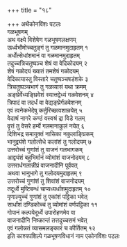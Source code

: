 +++
title = "१८"

+++
अथैकोनविंशः पटलः  
गळभूषणम्  
अथ वक्ष्ये विशेषेण गळभूषणलक्षणम्  
ऊर्ध्वभौमोच्चतुङ्गं तु गळमानमुदाहृतम् १  
अर्धोत्सेधांशमानं वा गळमानमुदाहृतम्  
तदुच्चत्रिचतुष्पञ्च शेषं वा वेदिकोदयम् २  
शेषं गळोदयं ख्यातं तमशेषं गळोदयम्  
वेदिकायास्तु विस्तारे चतुष्पञ्चषडंशके ३  
त्रिचतुष्पञ्चभागं तु गळव्यासं यथा क्रमम्  
अङ्घ्रेर्वेध्यङ्घ्रिवेशं स्यात्तद्वेध्यं गळवेशनम् ४  
त्रिपादं वा तदर्धं वा वेद्यङ्घ्रेर्गळवेशनम्  
एवं त्वनेकभेदेषु कर्तुरिच्छावशान्नयेत् ५  
वेदाश्रं नागरे कण्ठं वस्वश्रं द्रा विडे गलम्  
वृत्तं तु वेसरे हर्म्ये गलमानाकुलं नयेत् ६  
दिशिभद्र समायुक्तं नासिका नकुलाङ्घ्रिकम्  
भानुद्व्यंशे गलोत्सेधे कलांशं तु गलोदयम् ७  
उत्तरोच्चं गुणांशं तु वाजनं गलभागकम्  
आद्व्यंशं बहुभिर्मानं व्योमांशं वाजनोदयम् ८  
उत्तरार्धगलान्नीप्रं वाजनादीनि पूर्ववत्  
अथवा भानुभागे तु गलोदयमुदाहृतम् ९  
उत्तरोच्चं गुणांशं तु शिवांशं वाजनोदयम्  
तदूर्ध्वे मुष्टिबन्धं चाप्यध्यर्धांशमुदाहृतम् १०  
मृणाल्युच्चं गुणांशं तु एकांशं पट्टिका भवेत्  
सार्धांशं दण्डिकोच्चं तु व्योमांशं वर्णपट्टिका ११  
गोपानं कल्पयेदूर्ध्वे उपारोहणमेव वा  
वाजनादीनि निष्क्रान्तं तत्तदुच्चसमं भवेत्  
एवं गलोन्नतं व्यासमलङ्कारं च कीर्तितम् १२  
इति काश्यपशिल्पे गळभूषणविधानं नाम एकोनविंशः पटलः  
   
